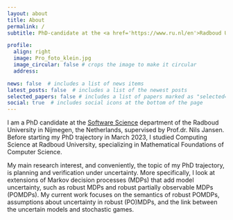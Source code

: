 ```yaml
---
layout: about
title: About
permalink: /
subtitle: PhD-candidate at the <a href='https://www.ru.nl/en'>Radboud University</a>.

profile:
  align: right
  image: Pro_foto_klein.jpg
  image_circular: false # crops the image to make it circular
  address:

news: false  # includes a list of news items
latest_posts: false  # includes a list of the newest posts
selected_papers: false # includes a list of papers marked as "selected={true}"
social: true  # includes social icons at the bottom of the page
---
```

I am a PhD candidate at the <a href='https://sws.cs.ru.nl/'>Software Science</a> department of the Radboud University in Nijmegen, the Netherlands, supervised by Prof.dr. Nils Jansen. Before starting my PhD trajectory in March 2023, I studied Computing Science at Radboud University, specializing in Mathematical Foundations of Computer Science.

My main research interest, and conveniently, the topic of my PhD trajectory, is planning and verification under uncertainty. More specifically, I look at extensions of Markov decision processes (MDPs) that add model uncertainty, such as robust MDPs and robust partially observable MDPs (POMDPs). My current work focuses on the semantics of robust POMDPs, assumptions about uncertainty in robust (PO)MDPs, and the link between the uncertain models and stochastic games.

<!-- Write your biography here. Tell the world about yourself. Link to your favorite [subreddit](http://reddit.com). You can put a picture in, too. The code is already in, just name your picture `prof_pic.jpg` and put it in the `img/` folder.

Put your address / P.O. box / other info right below your picture. You can also disable any of these elements by editing `profile` property of the YAML header of your `_pages/about.md`. Edit `_bibliography/papers.bib` and Jekyll will render your [publications page](/al-folio/publications/) automatically.

Link to your social media connections, too. This theme is set up to use [Font Awesome icons](http://fortawesome.github.io/Font-Awesome/) and [Academicons](https://jpswalsh.github.io/academicons/), like the ones below. Add your Facebook, Twitter, LinkedIn, Google Scholar, or just disable all of them. -->